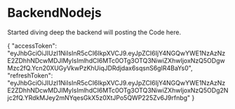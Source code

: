 # BackendNodejs
Started diving deep the backend will posting the Code here.

{
  "accessToken": "eyJhbGciOiJIUzI1NiIsInR5cCI6IkpXVCJ9.eyJpZCI6IjY4NGQwYWE1NzAzNzE2ZDhhNDcwMDJlMyIsImlhdCI6MTc0OTg3OTQ3NiwiZXhwIjoxNzQ5ODgwMzc2fQ.Ycn20XUGyVkwPzKhUiqJDRdjdax6sqsnS6gIR4BaYs0",
  "refreshToken": "eyJhbGciOiJIUzI1NiIsInR5cCI6IkpXVCJ9.eyJpZCI6IjY4NGQwYWE1NzAzNzE2ZDhhNDcwMDJlMyIsImlhdCI6MTc0OTg3OTQ3NiwiZXhwIjoxNzQ5ODg2Njc2fQ.YRdkMJey2mNYqesGkX5z0XtJPo5QWP225Zv6J9rfnbg"
}
